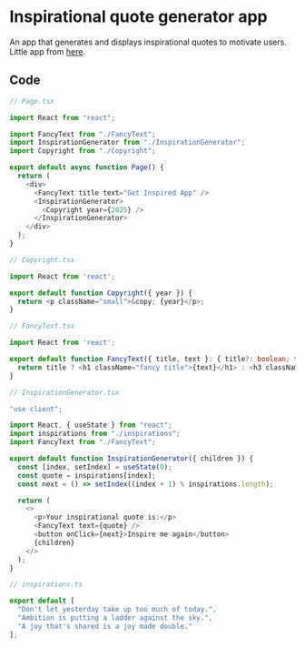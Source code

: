# Inspirational quote generator app

An app that generates and displays inspirational quotes to motivate users. Little app from [here](https://react.dev/reference/rsc/use-client#how-use-client-marks-client-code). 

## Code

```typescript
// Page.tsx

import React from "react";

import FancyText from "./FancyText";
import InspirationGenerator from "./InspirationGenerator";
import Copyright from "./Copyright";

export default async function Page() {
  return (
    <div>
      <FancyText title text="Get Inspired App" />
      <InspirationGenerator>
        <Copyright year={2025} />
      </InspirationGenerator>
    </div>
  );
}

```

```typescript
// Copyright.tsx

import React from 'react';

export default function Copyright({ year }) {
  return <p className="small">&copy; {year}</p>;
}

```

```typescript
// FancyText.tsx

import React from 'react';

export default function FancyText({ title, text }: { title?: boolean; text: string }) {
  return title ? <h1 className="fancy title">{text}</h1> : <h3 className="fancy cursive">{text}</h3>;
}

```

```typescript
// InspirationGenerator.tsx

"use client";

import React, { useState } from "react";
import inspirations from "./inspirations";
import FancyText from "./FancyText";

export default function InspirationGenerator({ children }) {
  const [index, setIndex] = useState(0);
  const quote = inspirations[index];
  const next = () => setIndex((index + 1) % inspirations.length);

  return (
    <>
      <p>Your inspirational quote is:</p>
      <FancyText text={quote} />
      <button onClick={next}>Inspire me again</button>
      {children}
    </>
  );
}

```

```typescript
// inspirations.ts

export default [
  "Don't let yesterday take up too much of today.",
  "Ambition is putting a ladder against the sky.",
  "A joy that's shared is a joy made double."
];

```